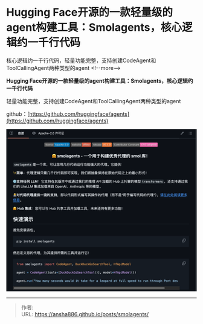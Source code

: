 # Hugging Face开源的一款轻量级的agent构建工具：Smolagents，核心逻辑约一千行代码

核心逻辑约一千行代码，轻量功能完整，支持创建CodeAgent和ToolCallingAgent两种类型的agent
&lt;!--more--&gt;

**Hugging Face开源的一款轻量级的agent构建工具：Smolagents，核心逻辑约一千行代码**

轻量功能完整，支持创建CodeAgent和ToolCallingAgent两种类型的agent

github：[https://github.com/huggingface/agents](https://github.com/huggingface/agents)

![](https://raw.githubusercontent.com/ansha886/blog-images/master/Smolagents.png)


---

> 作者:   
> URL: https://ansha886.github.io/posts/smolagents/  

